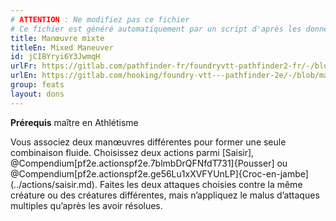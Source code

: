 ```yaml
---
# ATTENTION : Ne modifiez pas ce fichier
# Ce fichier est généré automatiquement par un script d'après les données du module Foundry VTT officiel et de sa traduction
title: Manœuvre mixte
titleEn: Mixed Maneuver
id: jCIBYryi6Y3JwmqH
urlFr: https://gitlab.com/pathfinder-fr/foundryvtt-pathfinder2-fr/-/blob/master/data/feats/jCIBYryi6Y3JwmqH.htm
urlEn: https://gitlab.com/hooking/foundry-vtt---pathfinder-2e/-/blob/master/packs/data/feats.db/mixed-maneuver.json
group: feats
layout: dons
---
```

**Prérequis** maître en Athlétisme

Vous associez deux manœuvres différentes pour former une seule combinaison fluide. Choisissez deux actions parmi [Saisir], @Compendium[pf2e.actionspf2e.7blmbDrQFNfdT731]{Pousser] ou @Compendium[pf2e.actionspf2e.ge56Lu1xXVFYUnLP]{Croc-en-jambe](../actions/saisir.md). Faites les deux attaques choisies contre la même créature ou des créatures différentes, mais n’appliquez le malus d’attaques multiples qu’après les avoir résolues.


